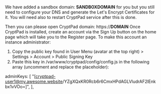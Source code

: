 We have added a sandbox domain: __SANDBOXDOMAIN__ for you but you still need to configure your DNS and generate the Let's Encrypt Certificates for it.
You will need also to restart CryptPad service after this is done.

Then you can please open CryptPad domain: https://__DOMAIN__
Once CryptPad is installed, create an account via the Sign Up button on the home page which will take you to the Register page.
To make this account an instance administrator:

1. Copy the public key found in User Menu (avatar at the top right) > Settings > Account > Public Signing Key
2. Paste this key in /var/www/cryptpad/config/config.js in the following array (uncomment and replace the placeholder):

adminKeys: [
        "[cryptpad-user1@my.awesome.website/YZgXQxKR0Rcb6r6CmxHPdAGLVludrAF2lEnkbx1vVOo=]",
],
